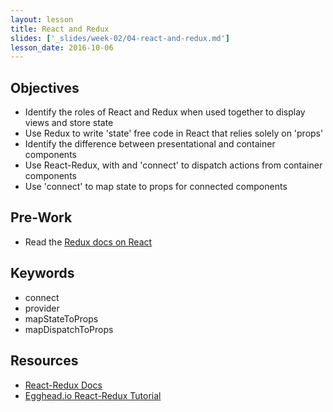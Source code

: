 ```yaml
---
layout: lesson
title: React and Redux
slides: ['_slides/week-02/04-react-and-redux.md']
lesson_date: 2016-10-06
---
```


## Objectives

- Identify the roles of React and Redux when used together to display views and store state
- Use Redux to write 'state' free code in React that relies solely on 'props'
- Identify the difference between presentational and container components
- Use React-Redux, with <Provider> and 'connect' to dispatch actions from container components
- Use 'connect' to map state to props for connected components

## Pre-Work

- Read the [Redux docs on React](http://redux.js.org/docs/basics/UsageWithReact.html)

## Keywords

- connect
- provider
- mapStateToProps
- mapDispatchToProps


## Resources

- [React-Redux Docs](https://github.com/reactjs/react-redux)
- [Egghead.io React-Redux Tutorial](https://egghead.io/courses/building-react-applications-with-idiomatic-redux)
